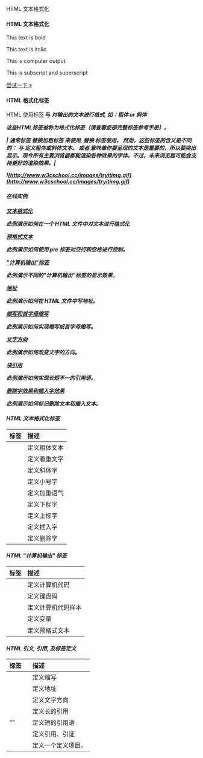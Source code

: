  HTML 文本格式化
 

 
#### HTML 文本格式化

  This text is bold



This text is italic



This is computer output



 This is subscript and  superscript




 

[尝试一下 »](http://www.w3cschool.cc/try/try.php?filename=tryhtml_formatting) 

 

#### HTML 格式化标签

 HTML 使用标签<b> 与<i> 对输出的文本进行格式, 如：粗体 or 斜体 

 这些HTML标签被称为格式化标签（请查看底部完整标签参考手册）。

 

|  通常标签 <strong> 替换加粗标签 <b> 来使用, <em> 替换 <i>标签使用。 然而，这些标签的含义是不同的： <b> 与<i> 定义粗体或斜体文本。 <strong> 或者 <em>意味着你要呈现的文本是重要的，所以要突出显示。现今所有主要浏览器都能渲染各种效果的字体。不过，未来浏览器可能会支持更好的渲染效果。|




 ![http://www.w3cschool.cc/images/tryitimg.gif](http://www.w3cschool.cc/images/tryitimg.gif)
#### 在线实例

 

 [文本格式化](http://www.w3cschool.cc/try/try.php?filename=tryhtml_formattingch)

 此例演示如何在一个 HTML 文件中对文本进行格式化 

  [预格式文本](http://www.w3cschool.cc/try/try.php?filename=tryhtml_pre)

 此例演示如何使用 pre 标签对空行和空格进行控制。 

 ["计算机输出"标签](http://www.w3cschool.cc/try/try.php?filename=tryhtml_computeroutput)

 此例演示不同的"计算机输出"标签的显示效果。 

 [地址](http://www.w3cschool.cc/try/try.php?filename=tryhtml_address)

 此例演示如何在 HTML 文件中写地址。

 [缩写和首字母缩写](http://www.w3cschool.cc/try/try.php?filename=tryhtml_abbr)

 此例演示如何实现缩写或首字母缩写。 

 [文字方向](http://www.w3cschool.cc/try/try.php?filename=tryhtml_bdo)

 此例演示如何改变文字的方向。 

 [块引用](http://www.w3cschool.cc/try/try.php?filename=tryhtml_q)

 此例演示如何实现长短不一的引用语。

 [删除字效果和插入字效果](http://www.w3cschool.cc/try/try.php?filename=tryhtml_del)

 此例演示如何标记删除文本和插入文本。 

 

#### HTML 文本格式化标签

 

|标签|描述|
|:--|:--|
|<b>|定义粗体文本|
|<em>|定义着重文字|
|<i>|定义斜体字|
|<small>|定义小号字|
|<strong>|定义加重语气|
|<sub>|定义下标字|
|<sup>|定义上标字|
|<ins>|定义插入字|
|<del>|定义删除字|


#### HTML "计算机输出" 标签

 

|标签|描述|
|:--|:--|
|<code>|定义计算机代码|
|<kbd>|定义键盘码|
|<samp>|定义计算机代码样本|
|<var>|定义变量|
|<pre>|定义预格式文本|


#### HTML 引文, 引用, 及标签定义

 

|标签|描述|
|:--|:--|
|<abbr>|定义缩写|
|<address>|定义地址|
|<bdo>|定义文字方向|
|<blockquote>|定义长的引用|
|<q>|定义短的引用语|
|<cite>|定义引用、引证|
|<dfn>|定义一个定义项目。|



